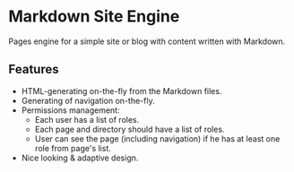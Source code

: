 # Markdown Site Engine
Pages engine for a simple site or blog with content written with Markdown.

## Features
- HTML-generating on-the-fly from the Markdown files.
- Generating of navigation on-the-fly.
- Permissions management:
  * Each user has a list of roles.
  * Each page and directory should have a list of roles.
  * User can see the page (including navigation) if he has at least one role from page's list.
- Nice looking & adaptive design.